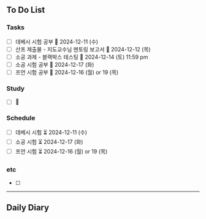 ## To Do List
### Tasks
- [ ] 데베시 시험 공부 📅 2024-12-11 (수)
- [ ] 산프 제출물 - 지도교수님 멘토링 보고서 📅 2024-12-12 (목)
- [ ] 소공 과제 - 블랙박스 테스팅 📅 2024-12-14 (토) 11:59 pm
- [ ] 소공 시험 공부 📅 2024-12-17 (화)
- [ ] 프언 시험 공부 📅 2024-12-16 (월) or 19 (목)

### Study
- [ ] 📅 

### Schedule
- [ ] 데베시 시험 ⏳ 2024-12-11 (수)
- [ ] 소공 시험 ⏳ 2024-12-17 (화)
- [ ] 프언 시험 ⏳ 2024-12-16 (월) or 19 (목)

### etc
- [ ] 

---
## Daily Diary

